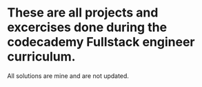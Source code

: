 # These are all projects and excercises done during the codecademy Fullstack engineer curriculum.

All solutions are mine and are not updated.
